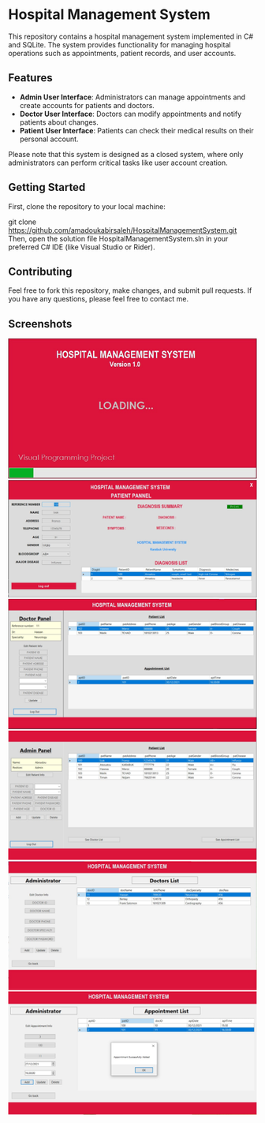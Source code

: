 # Hospital Management System

This repository contains a hospital management system implemented in C# and SQLite. The system provides functionality for managing hospital operations such as appointments, patient records, and user accounts.

## Features
- **Admin User Interface**: Administrators can manage appointments and create accounts for patients and doctors.
- **Doctor User Interface**: Doctors can modify appointments and notify patients about changes.
- **Patient User Interface**: Patients can check their medical results on their personal account.

Please note that this system is designed as a closed system, where only administrators can perform critical tasks like user account creation.


## Getting Started

First, clone the repository to your local machine:

git clone https://github.com/amadoukabirsaleh/HospitalManagementSystem.git
Then, open the solution file HospitalManagementSystem.sln in your preferred C# IDE (like Visual Studio or Rider).

## Contributing
Feel free to fork this repository, make changes, and submit pull requests. If you have any questions, please feel free to contact me.


## Screenshots
![](/Images/1.jpeg)
![](/Images/2.jpeg)
![](/Images/3.jpeg)
![](/Images/4.jpeg)
![](/Images/5.jpeg)
![](/Images/6.jpeg)
